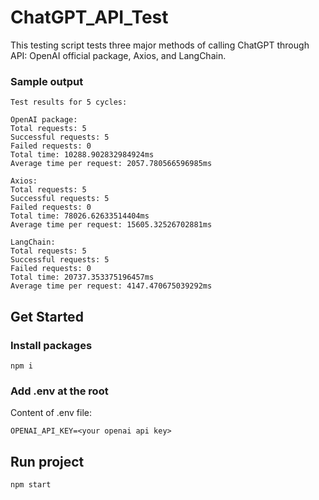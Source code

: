 # ChatGPT_API_Test

This testing script tests three major methods of calling ChatGPT through API: OpenAI official package, Axios, and LangChain.

### Sample output

```
Test results for 5 cycles:

OpenAI package:
Total requests: 5
Successful requests: 5
Failed requests: 0
Total time: 10288.902832984924ms
Average time per request: 2057.780566596985ms

Axios:
Total requests: 5
Successful requests: 5
Failed requests: 0
Total time: 78026.62633514404ms
Average time per request: 15605.32526702881ms

LangChain:
Total requests: 5
Successful requests: 5
Failed requests: 0
Total time: 20737.353375196457ms
Average time per request: 4147.470675039292ms
```

## Get Started

### Install packages

```
npm i
```

### Add .env at the root

Content of .env file:

```
OPENAI_API_KEY=<your openai api key>
```

## Run project

```
npm start
```
